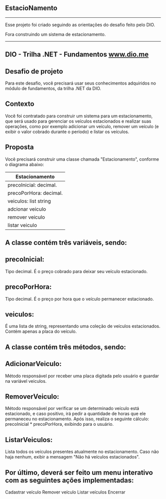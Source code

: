 ## EstacioNamento
--------
Esse projeto foi criado seguindo as orientações do desafio feito pelo DIO.

Fora construindo um sistema de estacionamento.

---------

DIO - Trilha .NET - Fundamentos
www.dio.me
---
## Desafio de projeto

Para este desafio, você precisará usar seus conhecimentos adquiridos no módulo de fundamentos, da trilha .NET da DIO.

## Contexto

Você foi contratado para construir um sistema para um estacionamento, que será usado para gerenciar os veículos estacionados e realizar suas operações, como por exemplo adicionar um veículo, remover um veículo (e exibir o valor cobrado durante o período) e listar os veículos.

## Proposta

Você precisará construir uma classe chamada "Estacionamento", conforme o diagrama abaixo:

| Estacionamento         |
|----------------        |
| precoInicial: decimal. |
| precoPorHora: decimal. |
| veiculos: list string |
| adcionar veiculo       |
| remover veiculo        |
| listar veiculo         |
## A classe contém três variáveis, sendo:

## precoInicial:
Tipo decimal. É o preço cobrado para deixar seu veículo estacionado.

## precoPorHora:
Tipo decimal. É o preço por hora que o veículo permanecer estacionado.

## veiculos:
É uma lista de string, representando uma coleção de veículos estacionados. Contém apenas a placa do veículo.

## A classe contém três métodos, sendo:

## AdicionarVeiculo:
Método responsável por receber uma placa digitada pelo usuário e guardar na variável veiculos.

## RemoverVeiculo:
Método responsável por verificar se um determinado veículo está estacionado, e caso positivo, irá pedir a quantidade de horas que ele permaneceu no estacionamento. Após isso, realiza o seguinte cálculo: precoInicial * precoPorHora, exibindo para o usuário.

## ListarVeiculos:
Lista todos os veículos presentes atualmente no estacionamento. Caso não haja nenhum, exibir a mensagem "Não há veículos estacionados".

## Por último, deverá ser feito um menu interativo com as seguintes ações implementadas:

Cadastrar veículo
Remover veículo
Listar veículos
Encerrar
